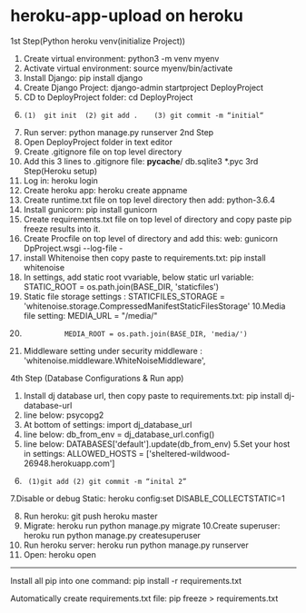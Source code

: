 # heroku-app-upload on heroku 

1st Step(Python heroku venv(initialize Project)) 

1. Create virtual environment: python3 -m venv myenv
2. Activate virtual environment: source myenv/bin/activate
3. Install Django: pip install django
4. Create Django Project: django-admin startproject DeployProject
5. CD to DeployProject folder: cd DeployProject
6.     (1)  git init  (2) git add .    (3) git commit -m “initial“ 
7. Run server: python manage.py runserver
2nd Step 
1. Open DeployProject folder in text editor
2. Create .gitignore file on top level directory
3. Add this 3 lines to .gitignore file:
__pycache__/
db.sqlite3
*.pyc
3rd Step(Heroku setup)
1. Log in: 
heroku login
2. Create heroku app: 
heroku create appname
3. Create runtime.txt file on top level directory then add: python-3.6.4
4. Install gunicorn: 
pip install gunicorn
5. Create requirements.txt file on top level of directory and copy paste pip freeze results into it.
6. Create Procfile on top level of directory and add this: web: gunicorn DpProject.wsgi --log-file -
7. install Whitenoise then copy paste to requirements.txt: pip install whitenoise
8. In settings, add static root vvariable, below static url variable: STATIC_ROOT = os.path.join(BASE_DIR, 'staticfiles')
9. Static file storage settings : STATICFILES_STORAGE = 'whitenoise.storage.CompressedManifestStaticFilesStorage'
10.Media file setting: MEDIA_URL = "/media/"
11. 			  MEDIA_ROOT = os.path.join(BASE_DIR, 'media/')
12. Middleware setting under security middleware : 'whitenoise.middleware.WhiteNoiseMiddleware',

4th Step (Database Configurations & Run app)

1. Install dj database url, then copy paste to requirements.txt: pip install dj-database-url
2. line below: psycopg2
3. At bottom of settings: import dj_database_url
2. line below: db_from_env = dj_database_url.config()
4. line below: DATABASES['default'].update(db_from_env)
5.Set your host in settings:  ALLOWED_HOSTS = ['sheltered-wildwood-26948.herokuapp.com']
6.      (1)git add (2) git commit -m “inital 2”
7.Disable or debug Static: heroku config:set DISABLE_COLLECTSTATIC=1

8. Run heroku: git push heroku master 
9. Migrate: heroku run python manage.py migrate
10.Create superuser: heroku run python manage.py createsuperuser
12. Run heroku server: heroku run python manage.py runserver
11. Open: heroku open
----------------------------------------------------------------------------------------------------------------------------------
Install all pip into one command: pip install -r requirements.txt

Automatically create requirements.txt file: pip freeze > requirements.txt

